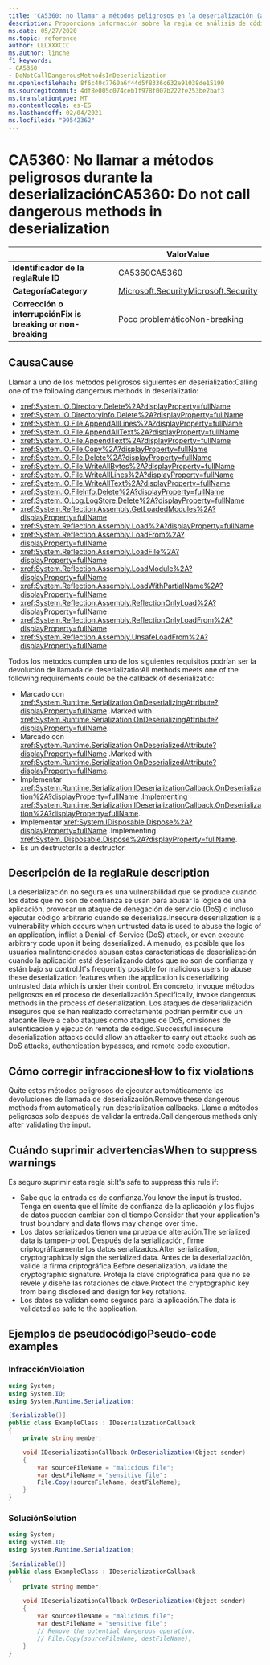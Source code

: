 ```yaml
---
title: 'CA5360: no llamar a métodos peligrosos en la deserialización (análisis de código)'
description: Proporciona información sobre la regla de análisis de código CA5360, incluidas las causas, cómo corregir las infracciones y cuándo suprimirlas.
ms.date: 05/27/2020
ms.topic: reference
author: LLLXXXCCC
ms.author: linche
f1_keywords:
- CA5360
- DoNotCallDangerousMethodsInDeserialization
ms.openlocfilehash: 8f6c40c7760a6f44d5f8336c632e91038de15190
ms.sourcegitcommit: 4df8e005c074ceb1f978f007b222fe253be2baf3
ms.translationtype: MT
ms.contentlocale: es-ES
ms.lasthandoff: 02/04/2021
ms.locfileid: "99542362"
---
```

# <a name="ca5360-do-not-call-dangerous-methods-in-deserialization"></a><span data-ttu-id="b149f-103">CA5360: No llamar a métodos peligrosos durante la deserialización</span><span class="sxs-lookup"><span data-stu-id="b149f-103">CA5360: Do not call dangerous methods in deserialization</span></span>

| | <span data-ttu-id="b149f-104">Valor</span><span class="sxs-lookup"><span data-stu-id="b149f-104">Value</span></span> |
|-|-|
| <span data-ttu-id="b149f-105">**Identificador de la regla**</span><span class="sxs-lookup"><span data-stu-id="b149f-105">**Rule ID**</span></span> |<span data-ttu-id="b149f-106">CA5360</span><span class="sxs-lookup"><span data-stu-id="b149f-106">CA5360</span></span>|
| <span data-ttu-id="b149f-107">**Categoría**</span><span class="sxs-lookup"><span data-stu-id="b149f-107">**Category**</span></span> |[<span data-ttu-id="b149f-108">Microsoft.Security</span><span class="sxs-lookup"><span data-stu-id="b149f-108">Microsoft.Security</span></span>](security-warnings.md)|
| <span data-ttu-id="b149f-109">**Corrección o interrupción**</span><span class="sxs-lookup"><span data-stu-id="b149f-109">**Fix is breaking or non-breaking**</span></span> |<span data-ttu-id="b149f-110">Poco problemático</span><span class="sxs-lookup"><span data-stu-id="b149f-110">Non-breaking</span></span>|

## <a name="cause"></a><span data-ttu-id="b149f-111">Causa</span><span class="sxs-lookup"><span data-stu-id="b149f-111">Cause</span></span>

<span data-ttu-id="b149f-112">Llamar a uno de los métodos peligrosos siguientes en deserializatio:</span><span class="sxs-lookup"><span data-stu-id="b149f-112">Calling one of the following dangerous methods in deserializatio:</span></span>

- <xref:System.IO.Directory.Delete%2A?displayProperty=fullName>
- <xref:System.IO.DirectoryInfo.Delete%2A?displayProperty=fullName>
- <xref:System.IO.File.AppendAllLines%2A?displayProperty=fullName>
- <xref:System.IO.File.AppendAllText%2A?displayProperty=fullName>
- <xref:System.IO.File.AppendText%2A?displayProperty=fullName>
- <xref:System.IO.File.Copy%2A?displayProperty=fullName>
- <xref:System.IO.File.Delete%2A?displayProperty=fullName>
- <xref:System.IO.File.WriteAllBytes%2A?displayProperty=fullName>
- <xref:System.IO.File.WriteAllLines%2A?displayProperty=fullName>
- <xref:System.IO.File.WriteAllText%2A?displayProperty=fullName>
- <xref:System.IO.FileInfo.Delete%2A?displayProperty=fullName>
- <xref:System.IO.Log.LogStore.Delete%2A?displayProperty=fullName>
- <xref:System.Reflection.Assembly.GetLoadedModules%2A?displayProperty=fullName>
- <xref:System.Reflection.Assembly.Load%2A?displayProperty=fullName>
- <xref:System.Reflection.Assembly.LoadFrom%2A?displayProperty=fullName>
- <xref:System.Reflection.Assembly.LoadFile%2A?displayProperty=fullName>
- <xref:System.Reflection.Assembly.LoadModule%2A?displayProperty=fullName>
- <xref:System.Reflection.Assembly.LoadWithPartialName%2A?displayProperty=fullName>
- <xref:System.Reflection.Assembly.ReflectionOnlyLoad%2A?displayProperty=fullName>
- <xref:System.Reflection.Assembly.ReflectionOnlyLoadFrom%2A?displayProperty=fullName>
- <xref:System.Reflection.Assembly.UnsafeLoadFrom%2A?displayProperty=fullName>

<span data-ttu-id="b149f-113">Todos los métodos cumplen uno de los siguientes requisitos podrían ser la devolución de llamada de deserializatio:</span><span class="sxs-lookup"><span data-stu-id="b149f-113">All methods meets one of the following requirements could be the callback of deserializatio:</span></span>

- <span data-ttu-id="b149f-114">Marcado con <xref:System.Runtime.Serialization.OnDeserializingAttribute?displayProperty=fullName> .</span><span class="sxs-lookup"><span data-stu-id="b149f-114">Marked with <xref:System.Runtime.Serialization.OnDeserializingAttribute?displayProperty=fullName>.</span></span>
- <span data-ttu-id="b149f-115">Marcado con <xref:System.Runtime.Serialization.OnDeserializedAttribute?displayProperty=fullName> .</span><span class="sxs-lookup"><span data-stu-id="b149f-115">Marked with <xref:System.Runtime.Serialization.OnDeserializedAttribute?displayProperty=fullName>.</span></span>
- <span data-ttu-id="b149f-116">Implementar <xref:System.Runtime.Serialization.IDeserializationCallback.OnDeserialization%2A?displayProperty=fullName> .</span><span class="sxs-lookup"><span data-stu-id="b149f-116">Implementing <xref:System.Runtime.Serialization.IDeserializationCallback.OnDeserialization%2A?displayProperty=fullName>.</span></span>
- <span data-ttu-id="b149f-117">Implementar <xref:System.IDisposable.Dispose%2A?displayProperty=fullName> .</span><span class="sxs-lookup"><span data-stu-id="b149f-117">Implementing <xref:System.IDisposable.Dispose%2A?displayProperty=fullName>.</span></span>
- <span data-ttu-id="b149f-118">Es un destructor.</span><span class="sxs-lookup"><span data-stu-id="b149f-118">Is a destructor.</span></span>

## <a name="rule-description"></a><span data-ttu-id="b149f-119">Descripción de la regla</span><span class="sxs-lookup"><span data-stu-id="b149f-119">Rule description</span></span>

<span data-ttu-id="b149f-120">La deserialización no segura es una vulnerabilidad que se produce cuando los datos que no son de confianza se usan para abusar la lógica de una aplicación, provocar un ataque de denegación de servicio (DoS) o incluso ejecutar código arbitrario cuando se deserializa.</span><span class="sxs-lookup"><span data-stu-id="b149f-120">Insecure deserialization is a vulnerability which occurs when untrusted data is used to abuse the logic of an application, inflict a Denial-of-Service (DoS) attack, or even execute arbitrary code upon it being deserialized.</span></span> <span data-ttu-id="b149f-121">A menudo, es posible que los usuarios malintencionados abusan estas características de deserialización cuando la aplicación está deserializando datos que no son de confianza y están bajo su control.</span><span class="sxs-lookup"><span data-stu-id="b149f-121">It's frequently possible for malicious users to abuse these deserialization features when the application is deserializing untrusted data which is under their control.</span></span> <span data-ttu-id="b149f-122">En concreto, invoque métodos peligrosos en el proceso de deserialización.</span><span class="sxs-lookup"><span data-stu-id="b149f-122">Specifically, invoke dangerous methods in the process of deserialization.</span></span> <span data-ttu-id="b149f-123">Los ataques de deserialización inseguros que se han realizado correctamente podrían permitir que un atacante lleve a cabo ataques como ataques de DoS, omisiones de autenticación y ejecución remota de código.</span><span class="sxs-lookup"><span data-stu-id="b149f-123">Successful insecure deserialization attacks could allow an attacker to carry out attacks such as DoS attacks, authentication bypasses, and remote code execution.</span></span>

## <a name="how-to-fix-violations"></a><span data-ttu-id="b149f-124">Cómo corregir infracciones</span><span class="sxs-lookup"><span data-stu-id="b149f-124">How to fix violations</span></span>

<span data-ttu-id="b149f-125">Quite estos métodos peligrosos de ejecutar automáticamente las devoluciones de llamada de deserialización.</span><span class="sxs-lookup"><span data-stu-id="b149f-125">Remove these dangerous methods from automatically run deserialization callbacks.</span></span> <span data-ttu-id="b149f-126">Llame a métodos peligrosos solo después de validar la entrada.</span><span class="sxs-lookup"><span data-stu-id="b149f-126">Call dangerous methods only after validating the input.</span></span>

## <a name="when-to-suppress-warnings"></a><span data-ttu-id="b149f-127">Cuándo suprimir advertencias</span><span class="sxs-lookup"><span data-stu-id="b149f-127">When to suppress warnings</span></span>

<span data-ttu-id="b149f-128">Es seguro suprimir esta regla si:</span><span class="sxs-lookup"><span data-stu-id="b149f-128">It's safe to suppress this rule if:</span></span>

- <span data-ttu-id="b149f-129">Sabe que la entrada es de confianza.</span><span class="sxs-lookup"><span data-stu-id="b149f-129">You know the input is trusted.</span></span> <span data-ttu-id="b149f-130">Tenga en cuenta que el límite de confianza de la aplicación y los flujos de datos pueden cambiar con el tiempo.</span><span class="sxs-lookup"><span data-stu-id="b149f-130">Consider that your application's trust boundary and data flows may change over time.</span></span>
- <span data-ttu-id="b149f-131">Los datos serializados tienen una prueba de alteración.</span><span class="sxs-lookup"><span data-stu-id="b149f-131">The serialized data is tamper-proof.</span></span> <span data-ttu-id="b149f-132">Después de la serialización, firme criptográficamente los datos serializados.</span><span class="sxs-lookup"><span data-stu-id="b149f-132">After serialization, cryptographically sign the serialized data.</span></span> <span data-ttu-id="b149f-133">Antes de la deserialización, valide la firma criptográfica.</span><span class="sxs-lookup"><span data-stu-id="b149f-133">Before deserialization, validate the cryptographic signature.</span></span> <span data-ttu-id="b149f-134">Proteja la clave criptográfica para que no se revele y diseñe las rotaciones de clave.</span><span class="sxs-lookup"><span data-stu-id="b149f-134">Protect the cryptographic key from being disclosed and design for key rotations.</span></span>
- <span data-ttu-id="b149f-135">Los datos se validan como seguros para la aplicación.</span><span class="sxs-lookup"><span data-stu-id="b149f-135">The data is validated as safe to the application.</span></span>

## <a name="pseudo-code-examples"></a><span data-ttu-id="b149f-136">Ejemplos de pseudocódigo</span><span class="sxs-lookup"><span data-stu-id="b149f-136">Pseudo-code examples</span></span>

### <a name="violation"></a><span data-ttu-id="b149f-137">Infracción</span><span class="sxs-lookup"><span data-stu-id="b149f-137">Violation</span></span>

```csharp
using System;
using System.IO;
using System.Runtime.Serialization;

[Serializable()]
public class ExampleClass : IDeserializationCallback
{
    private string member;

    void IDeserializationCallback.OnDeserialization(Object sender)
    {
        var sourceFileName = "malicious file";
        var destFileName = "sensitive file";
        File.Copy(sourceFileName, destFileName);
    }
}
```

### <a name="solution"></a><span data-ttu-id="b149f-138">Solución</span><span class="sxs-lookup"><span data-stu-id="b149f-138">Solution</span></span>

```csharp
using System;
using System.IO;
using System.Runtime.Serialization;

[Serializable()]
public class ExampleClass : IDeserializationCallback
{
    private string member;

    void IDeserializationCallback.OnDeserialization(Object sender)
    {
        var sourceFileName = "malicious file";
        var destFileName = "sensitive file";
        // Remove the potential dangerous operation.
        // File.Copy(sourceFileName, destFileName);
    }
}
```
